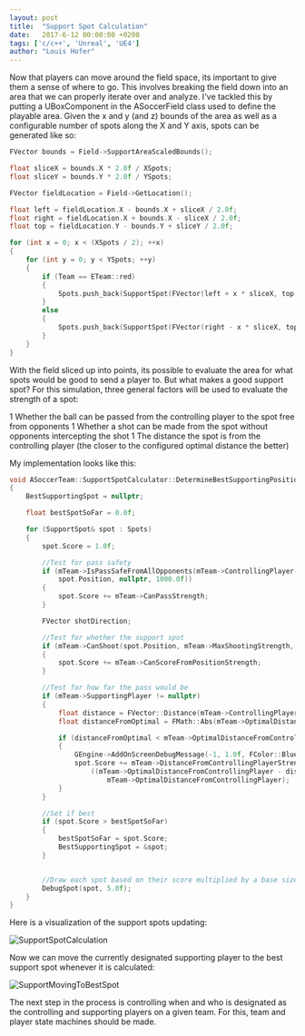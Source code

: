 ```yaml
---
layout: post
title:  "Support Spot Calculation"
date:   2017-6-12 00:00:00 +0200
tags: ['c/c++', 'Unreal', 'UE4']
author: "Louis Hofer"
---
```


Now that players can move around the field space, its important to give them a sense of where to go.
This involves breaking the field down into an area that we can properly iterate over and analyze.
I've tackled this by putting a UBoxComponent in the ASoccerField class used to define the playable area.
Given the x and y (and z) bounds of the area as well as a configurable number of spots along the X and Y axis, spots can be generated like so:

```c
FVector bounds = Field->SupportAreaScaledBounds();

float sliceX = bounds.X * 2.0f / XSpots;
float sliceY = bounds.Y * 2.0f / YSpots;

FVector fieldLocation = Field->GetLocation();

float left = fieldLocation.X - bounds.X + sliceX / 2.0f;
float right = fieldLocation.X + bounds.X - sliceX / 2.0f;
float top = fieldLocation.Y - bounds.Y + sliceY / 2.0f;

for (int x = 0; x < (XSpots / 2); ++x)
{
	for (int y = 0; y < YSpots; ++y)
	{
		if (Team == ETeam::red)
		{
			Spots.push_back(SupportSpot(FVector(left + x * sliceX, top + y * sliceY, 0.0f), 0.0f));
		}
		else
		{
			Spots.push_back(SupportSpot(FVector(right - x * sliceX, top + y * sliceY, 0.0f), 0.0f));
		}
	}
}
```

With the field sliced up into points, its possible to evaluate the area for what spots would be good to send a player to.
But what makes a good support spot?
For this simulation, three general factors will be used to evaluate the strength of a spot:

1 Whether the ball can be passed from the controlling player to the spot free from opponents
1 Whether a shot can be made from the spot without opponents intercepting the shot
1 The distance the spot is from the controlling player (the closer to the configured optimal distance the better)

My implementation looks like this:

```c
void ASoccerTeam::SupportSpotCalculator::DetermineBestSupportingPosition()
{
	BestSupportingSpot = nullptr;

	float bestSpotSoFar = 0.0f;

	for (SupportSpot& spot : Spots)
	{
		spot.Score = 1.0f;

		//Test for pass safety
		if (mTeam->IsPassSafeFromAllOpponents(mTeam->ControllingPlayer->GetLocation(),
			spot.Position, nullptr, 1000.0f))
		{
			spot.Score += mTeam->CanPassStrength;
		}

		FVector shotDirection;

		//Test for whether the support spot 
		if (mTeam->CanShoot(spot.Position, mTeam->MaxShootingStrength, shotDirection))
		{
			spot.Score += mTeam->CanScoreFromPositionStrength;
		}

		//Test for how far the pass would be
		if (mTeam->SupportingPlayer != nullptr)
		{
			float distance = FVector::Distance(mTeam->ControllingPlayer->GetLocation(), spot.Position);
			float distanceFromOptimal = FMath::Abs(mTeam->OptimalDistanceFromControllingPlayer - distance);

			if (distanceFromOptimal < mTeam->OptimalDistanceFromControllingPlayer)
			{
				GEngine->AddOnScreenDebugMessage(-1, 1.0f, FColor::Blue, FString::Printf(TEXT("%f"), spot.Score));
				spot.Score += mTeam->DistanceFromControllingPlayerStrength *
					((mTeam->OptimalDistanceFromControllingPlayer - distanceFromOptimal) /
						mTeam->OptimalDistanceFromControllingPlayer);
			}
		}

		//Set if best
		if (spot.Score > bestSpotSoFar)
		{
			bestSpotSoFar = spot.Score;
			BestSupportingSpot = &spot;
		}


		//Draw each spot based on their score multiplied by a base size
		DebugSpot(spot, 5.0f);
	}
}
```

Here is a visualization of the support spots updating:

![SupportSpotCalculation](http://louishofer.com/gifs/SupportSpotCalculation.gif "SupportSpotCalculation")

Now we can move the currently designated supporting player to the best support spot whenever it is calculated:

![SupportMovingToBestSpot](http://louishofer.com/gifs/SupportMovingToBestSpot.gif "SupportMovingToBestSpot")

The next step in the process is controlling when and who is designated as the controlling and supporting players on a given team.
For this, team and player state machines should be made.